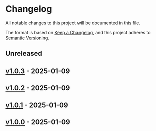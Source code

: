 # Changelog

All notable changes to this project will be documented in this file.

The format is based on [Keep a Changelog](https://keepachangelog.com/en/1.0.0/),
and this project adheres to [Semantic Versioning](https://semver.org/spec/v2.0.0.html).

## Unreleased

## [v1.0.3](https://github.com/alelom/python-sysappend/releases/tag/v1.0.3) - 2025-01-09

## [v1.0.2](https://github.com/alelom/python-sysappend/releases/tag/v1.0.2) - 2025-01-09

## [v1.0.1](https://github.com/alelom/python-sysappend/releases/tag/v1.0.1) - 2025-01-09

## [v1.0.0](https://github.com/alelom/python-sysappend/releases/tag/v1.0.0) - 2025-01-09
